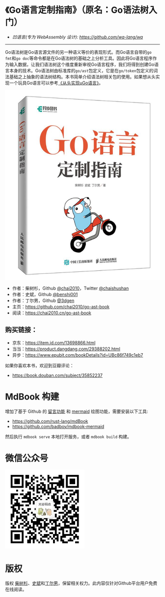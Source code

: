 # 《Go语言定制指南》（原名：Go语法树入门）

- *凹语言(专为 WebAssembly 设计): https://github.com/wa-lang/wa*

----

Go语法树是Go语言源文件的另一种语义等价的表现形式。而Go语言自带的`go fmt`和`go doc`等命令都是在Go语法树的基础之上分析工具。因此将Go语言程序作为输入数据，让我们语法树这个维度重新审视Go语言程序，我们将得到创建Go语言本身的技术。Go语法树由标准库的`go/ast`包定义，它是在`go/token`包定义的词法基础之上抽象的语法树结构。本书简单介绍语法树相关包的使用。如果想从头实现一个玩具Go语言可以参考[《从头实现µGo语言》](https://github.com/chai2010/ugo-compiler-book)。

![](cover.jpg)

- 作者：柴树杉，Github [@chai2010](https://github.com/chai2010)，Twitter [@chaishushan](https://twitter.com/chaishushan)
- 作者：史斌，Github [@benshi001](https://github.com/benshi001)
- 作者：丁尔男，Github [@3dgen](https://github.com/3dgen)
- 主页：https://github.com/chai2010/go-ast-book
- 阅读：https://chai2010.cn/go-ast-book


## 购买链接：

- 京东：https://item.jd.com/13698866.html
- 当当：https://product.dangdang.com/29388202.html
- 异步：https://www.epubit.com/bookDetails?id=UBc86f749c1eb7

如果你喜欢本书，欢迎到豆瓣评论：

- https://book.douban.com/subject/35852237

# MdBook 构建

增加了基于 Github 的 [留言功能](https://giscus.app) 和 [mermaid](https://mermaidjs.github.io/) 绘图功能，需要安装以下工具:

- https://github.com/rust-lang/mdBook
- https://github.com/badboy/mdbook-mermaid

然后执行 `mdbook serve` 本地打开服务，或者 `mdbook build` 构建。

# 微信公众号

![](weixin-guanggu-coder.jpeg)


# 版权

版权 [柴树杉](https://github.com/chai2010)、[史斌](https://github.com/benshi001)和[丁尔男](https://github.com/3dgen)，保留相关权力。此内容仅针对Github平台用户免费在线阅读。
